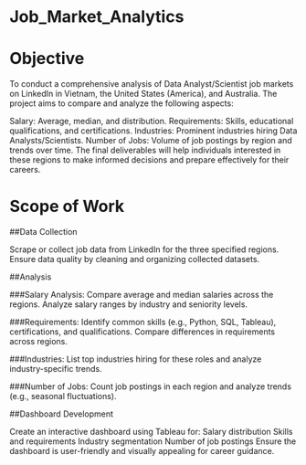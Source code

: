 # Job_Market_Analytics

# Objective
To conduct a comprehensive analysis of Data Analyst/Scientist job markets on LinkedIn in Vietnam, the United States (America), and Australia. The project aims to compare and analyze the following aspects:

Salary: Average, median, and distribution.
Requirements: Skills, educational qualifications, and certifications.
Industries: Prominent industries hiring Data Analysts/Scientists.
Number of Jobs: Volume of job postings by region and trends over time.
The final deliverables will help individuals interested in these regions to make informed decisions and prepare effectively for their careers.

# Scope of Work

##Data Collection

Scrape or collect job data from LinkedIn for the three specified regions.
Ensure data quality by cleaning and organizing collected datasets.

##Analysis

###Salary Analysis:
Compare average and median salaries across the regions.
Analyze salary ranges by industry and seniority levels.

###Requirements:
Identify common skills (e.g., Python, SQL, Tableau), certifications, and qualifications.
Compare differences in requirements across regions.

###Industries:
List top industries hiring for these roles and analyze industry-specific trends.

###Number of Jobs:
Count job postings in each region and analyze trends (e.g., seasonal fluctuations).

##Dashboard Development

Create an interactive dashboard using Tableau for:
Salary distribution
Skills and requirements
Industry segmentation
Number of job postings
Ensure the dashboard is user-friendly and visually appealing for career guidance.

